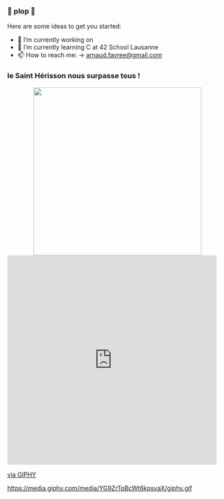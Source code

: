 ### 🔶 plop 🔶

Here are some ideas to get you started:

- 🔭 I’m currently working on 
- 🌱 I’m currently learning C at 42 School Lausanne
- 📫 How to reach me: -> arnaud.favree@gmail.com

### le Saint Hérisson nous surpasse tous !

<div id="bottom" align="center">
  <img src="https://media.giphy.com/media/YG9ZrTpBcWt6kpsvaX/giphy.gif" width="385"/>
</div>

<iframe src="https://giphy.com/embed/YG9ZrTpBcWt6kpsvaX" width="480" height="480" frameBorder="0" class="giphy-embed" allowFullScreen></iframe><p><a href="https://giphy.com/gifs/hedgehog-hrisson-artfaustine-YG9ZrTpBcWt6kpsvaX">via GIPHY</a></p>

https://media.giphy.com/media/YG9ZrTpBcWt6kpsvaX/giphy.gif
